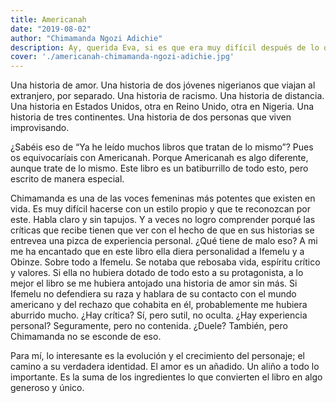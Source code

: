 ```yaml
---
title: Americanah
date: "2019-08-02"
author: "Chimamanda Ngozi Adichie"
description: Ay, querida Eva, si es que era muy difícil después de lo que hiciste. Permafrost (Permagel) me llegó al alma de una manera rápida y fulminante. No tuve tiempo de pensar, que mi yo interior ya había cambiado.
cover: './americanah-chimamanda-ngozi-adichie.jpg'
---
```


Una historia de amor. Una historia de dos jóvenes nigerianos que viajan al extranjero, por separado. Una historia de racismo. Una historia de distancia. Una historia en Estados Unidos, otra en Reino Unido, otra en Nigeria. Una historia de tres continentes. Una historia de dos personas que viven improvisando.

¿Sabéis eso de “Ya he leído muchos libros que tratan de lo mismo”?
Pues os equivocaríais con Americanah.
Porque Americanah es algo diferente, aunque trate de lo mismo. Este libro es un batiburrillo de todo esto, pero escrito de manera especial.

Chimamanda es una de las voces femeninas más potentes que existen en vida. Es muy difícil hacerse con un estilo propio y que te reconozcan por este. Habla claro y sin tapujos. Y a veces no logro comprender porqué las críticas que recibe tienen que ver con el hecho de que en sus historias se entrevea una pizca de experiencia personal. ¿Qué tiene de malo eso? A mi me ha encantado que en este libro ella diera personalidad a Ifemelu y a Obinze. Sobre todo a Ifemelu. Se notaba que rebosaba vida, espíritu crítico y valores. Si ella no hubiera dotado de todo esto a su protagonista, a lo mejor el libro se me hubiera antojado una historia de amor sin más. Si Ifemelu no defendiera su raza y hablara de su contacto con el mundo americano y del rechazo que cohabita en él, probablemente me hubiera aburrido mucho.
¿Hay crítica? Sí, pero sutil, no oculta.
¿Hay experiencia personal? Seguramente, pero no contenida.
¿Duele? También, pero Chimamanda no se esconde de eso.

Para mí, lo interesante es la evolución y el crecimiento del personaje; el camino a su verdadera identidad. El amor es un añadido. Un aliño a todo lo importante. Es la suma de los ingredientes lo que convierten el libro en algo generoso y único.